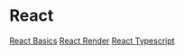 # React

[React Basics](https://harryliu.design/docs-md/react-basics)
[React Render](https://harryliu.design/docs-md/react-render)
[React Typescript](https://harryliu.design/docs-md/react-typescript)
